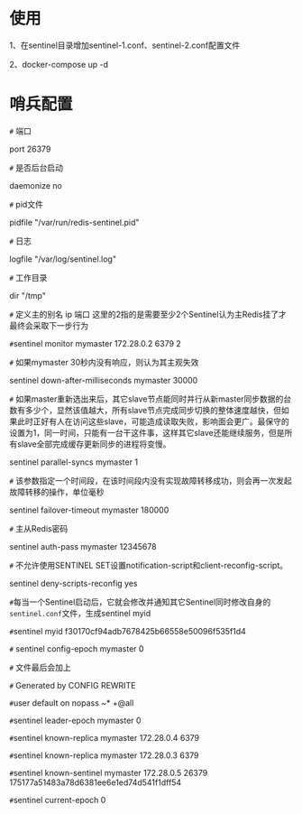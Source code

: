 # 使用
1、在sentinel目录增加sentinel-1.conf、sentinel-2.conf配置文件

2、docker-compose up -d
# 哨兵配置
`#` 端口

port 26379

`#` 是否后台启动

daemonize no

`#` pid文件

pidfile "/var/run/redis-sentinel.pid"

`#` 日志

logfile "/var/log/sentinel.log"

`#` 工作目录

dir "/tmp"

`#` 定义主的别名 ip 端口 这里的2指的是需要至少2个Sentinel认为主Redis挂了才最终会采取下一步行为

`#`sentinel monitor mymaster 172.28.0.2 6379 2

`#` 如果mymaster 30秒内没有响应，则认为其主观失效

sentinel down-after-milliseconds mymaster 30000

`#` 如果master重新选出来后，其它slave节点能同时并行从新master同步数据的台数有多少个，显然该值越大，所有slave节点完成同步切换的整体速度越快，但如果此时正好有人在访问这些slave，可能造成读取失败，影响面会更广。最保守的设置为1，同一时间，只能有一台干这件事，这样其它slave还能继续服务，但是所有slave全部完成缓存更新同步的进程将变慢。

sentinel parallel-syncs mymaster 1

`#` 该参数指定一个时间段，在该时间段内没有实现故障转移成功，则会再一次发起故障转移的操作，单位毫秒

sentinel failover-timeout mymaster 180000

`#` 主从Redis密码

sentinel auth-pass mymaster 12345678

`#` 不允许使用SENTINEL SET设置notification-script和client-reconfig-script。

sentinel deny-scripts-reconfig yes

`#`每当一个Sentinel启动后，它就会修改并通知其它Sentinel同时修改自身的`sentinel.conf`文件，生成sentinel myid

`#`sentinel myid f30170cf94adb7678425b66558e50096f535f1d4

`#` sentinel config-epoch mymaster 0

`#` 文件最后会加上

`#` Generated by CONFIG REWRITE

`#`user default on nopass ~* +@all

`#`sentinel leader-epoch mymaster 0

`#`sentinel known-replica mymaster 172.28.0.4 6379

`#`sentinel known-replica mymaster 172.28.0.3 6379

`#`sentinel known-sentinel mymaster 172.28.0.5 26379 175177a51483a78d6381ee6e1ed74d541f1dff54

`#`sentinel current-epoch 0